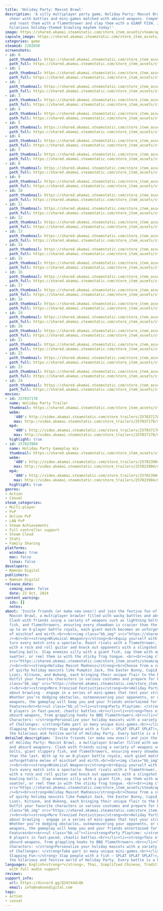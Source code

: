 ```yaml
---
title: 'Holiday Party: Mascot Brawl'
description: 'A silly multiplayer party game, Holiday Party: Mascot Brawl brings festive
  cheer with battles and mini-games matched with absurd weapons. Compete against friends
  and roast them with a flamethrower and slap them with a GIANT FISH. Jump into this
  hilarious holiday-themed brawling mayhem today!'
image: https://shared.akamai.steamstatic.com/store_item_assets/steam/apps/2282650/header.jpg?t=1729920957
capsule_image: https://shared.akamai.steamstatic.com/store_item_assets/steam/apps/2282650/5c5f229f6a4f051fcefa1dbfc032f969dd8f18c9/capsule_231x87.jpg?t=1729920957
categories: game
steamid: 2282650
screenshots:
- id: 0
  path_thumbnail: https://shared.akamai.steamstatic.com/store_item_assets/steam/apps/2282650/ss_aa37169882bebc7a953a38144a82212101cb39c8.600x338.jpg?t=1729920957
  path_full: https://shared.akamai.steamstatic.com/store_item_assets/steam/apps/2282650/ss_aa37169882bebc7a953a38144a82212101cb39c8.1920x1080.jpg?t=1729920957
- id: 1
  path_thumbnail: https://shared.akamai.steamstatic.com/store_item_assets/steam/apps/2282650/ss_fbd0f881f0c1906f43cb36d0dc294745aca006e9.600x338.jpg?t=1729920957
  path_full: https://shared.akamai.steamstatic.com/store_item_assets/steam/apps/2282650/ss_fbd0f881f0c1906f43cb36d0dc294745aca006e9.1920x1080.jpg?t=1729920957
- id: 2
  path_thumbnail: https://shared.akamai.steamstatic.com/store_item_assets/steam/apps/2282650/ss_9dc2063f825c4fd50ad117f77c3821f42c6e635a.600x338.jpg?t=1729920957
  path_full: https://shared.akamai.steamstatic.com/store_item_assets/steam/apps/2282650/ss_9dc2063f825c4fd50ad117f77c3821f42c6e635a.1920x1080.jpg?t=1729920957
- id: 3
  path_thumbnail: https://shared.akamai.steamstatic.com/store_item_assets/steam/apps/2282650/ss_c1f892d530975b68e2a012e01954dc77ec8bb4fa.600x338.jpg?t=1729920957
  path_full: https://shared.akamai.steamstatic.com/store_item_assets/steam/apps/2282650/ss_c1f892d530975b68e2a012e01954dc77ec8bb4fa.1920x1080.jpg?t=1729920957
- id: 4
  path_thumbnail: https://shared.akamai.steamstatic.com/store_item_assets/steam/apps/2282650/ss_3eaa2297efb3035850257baf6923018e0373e8b4.600x338.jpg?t=1729920957
  path_full: https://shared.akamai.steamstatic.com/store_item_assets/steam/apps/2282650/ss_3eaa2297efb3035850257baf6923018e0373e8b4.1920x1080.jpg?t=1729920957
- id: 5
  path_thumbnail: https://shared.akamai.steamstatic.com/store_item_assets/steam/apps/2282650/ss_1565f81378a6d3e1027d74af23a6e8279758f26b.600x338.jpg?t=1729920957
  path_full: https://shared.akamai.steamstatic.com/store_item_assets/steam/apps/2282650/ss_1565f81378a6d3e1027d74af23a6e8279758f26b.1920x1080.jpg?t=1729920957
- id: 6
  path_thumbnail: https://shared.akamai.steamstatic.com/store_item_assets/steam/apps/2282650/ss_1ed1a8ec2c3c335f8916af700149f1c4bca45291.600x338.jpg?t=1729920957
  path_full: https://shared.akamai.steamstatic.com/store_item_assets/steam/apps/2282650/ss_1ed1a8ec2c3c335f8916af700149f1c4bca45291.1920x1080.jpg?t=1729920957
- id: 7
  path_thumbnail: https://shared.akamai.steamstatic.com/store_item_assets/steam/apps/2282650/ss_e4115f4e892f1d3d06f557f53d0728efd2e08f97.600x338.jpg?t=1729920957
  path_full: https://shared.akamai.steamstatic.com/store_item_assets/steam/apps/2282650/ss_e4115f4e892f1d3d06f557f53d0728efd2e08f97.1920x1080.jpg?t=1729920957
- id: 8
  path_thumbnail: https://shared.akamai.steamstatic.com/store_item_assets/steam/apps/2282650/ss_9b986f48893d57a07769c36964981f876d3cb3ee.600x338.jpg?t=1729920957
  path_full: https://shared.akamai.steamstatic.com/store_item_assets/steam/apps/2282650/ss_9b986f48893d57a07769c36964981f876d3cb3ee.1920x1080.jpg?t=1729920957
- id: 9
  path_thumbnail: https://shared.akamai.steamstatic.com/store_item_assets/steam/apps/2282650/ss_058c87c30525a2a5ba5d4d8f4618e6eec63be7ad.600x338.jpg?t=1729920957
  path_full: https://shared.akamai.steamstatic.com/store_item_assets/steam/apps/2282650/ss_058c87c30525a2a5ba5d4d8f4618e6eec63be7ad.1920x1080.jpg?t=1729920957
- id: 10
  path_thumbnail: https://shared.akamai.steamstatic.com/store_item_assets/steam/apps/2282650/ss_e907b1e89c8d3158898e42aa4803d9a9e2fc1eb5.600x338.jpg?t=1729920957
  path_full: https://shared.akamai.steamstatic.com/store_item_assets/steam/apps/2282650/ss_e907b1e89c8d3158898e42aa4803d9a9e2fc1eb5.1920x1080.jpg?t=1729920957
- id: 11
  path_thumbnail: https://shared.akamai.steamstatic.com/store_item_assets/steam/apps/2282650/ss_a4d3f7dfc47e70576a838c28937fa23cc332dd53.600x338.jpg?t=1729920957
  path_full: https://shared.akamai.steamstatic.com/store_item_assets/steam/apps/2282650/ss_a4d3f7dfc47e70576a838c28937fa23cc332dd53.1920x1080.jpg?t=1729920957
- id: 12
  path_thumbnail: https://shared.akamai.steamstatic.com/store_item_assets/steam/apps/2282650/ss_44c1dc45e1b7020950a43a656e22da92b2edfa3b.600x338.jpg?t=1729920957
  path_full: https://shared.akamai.steamstatic.com/store_item_assets/steam/apps/2282650/ss_44c1dc45e1b7020950a43a656e22da92b2edfa3b.1920x1080.jpg?t=1729920957
- id: 13
  path_thumbnail: https://shared.akamai.steamstatic.com/store_item_assets/steam/apps/2282650/ss_d3d90c60eb9b9d53c557f04aba9305aeb6d2a8b6.600x338.jpg?t=1729920957
  path_full: https://shared.akamai.steamstatic.com/store_item_assets/steam/apps/2282650/ss_d3d90c60eb9b9d53c557f04aba9305aeb6d2a8b6.1920x1080.jpg?t=1729920957
- id: 14
  path_thumbnail: https://shared.akamai.steamstatic.com/store_item_assets/steam/apps/2282650/ss_49bb6ebe1a9c863ba3ca8fe72b4698a8b3728e13.600x338.jpg?t=1729920957
  path_full: https://shared.akamai.steamstatic.com/store_item_assets/steam/apps/2282650/ss_49bb6ebe1a9c863ba3ca8fe72b4698a8b3728e13.1920x1080.jpg?t=1729920957
- id: 15
  path_thumbnail: https://shared.akamai.steamstatic.com/store_item_assets/steam/apps/2282650/ss_ec55802ef0991d1906e0550a5e40de7d616f7181.600x338.jpg?t=1729920957
  path_full: https://shared.akamai.steamstatic.com/store_item_assets/steam/apps/2282650/ss_ec55802ef0991d1906e0550a5e40de7d616f7181.1920x1080.jpg?t=1729920957
- id: 16
  path_thumbnail: https://shared.akamai.steamstatic.com/store_item_assets/steam/apps/2282650/ss_2a09dee64fc298e7baee97fd509a1430bcf9a65e.600x338.jpg?t=1729920957
  path_full: https://shared.akamai.steamstatic.com/store_item_assets/steam/apps/2282650/ss_2a09dee64fc298e7baee97fd509a1430bcf9a65e.1920x1080.jpg?t=1729920957
- id: 17
  path_thumbnail: https://shared.akamai.steamstatic.com/store_item_assets/steam/apps/2282650/ss_8c8b59a4ba41de5c14ae9f3aef3d5eb9d4d60a6d.600x338.jpg?t=1729920957
  path_full: https://shared.akamai.steamstatic.com/store_item_assets/steam/apps/2282650/ss_8c8b59a4ba41de5c14ae9f3aef3d5eb9d4d60a6d.1920x1080.jpg?t=1729920957
- id: 18
  path_thumbnail: https://shared.akamai.steamstatic.com/store_item_assets/steam/apps/2282650/ss_642afb5356e44d0be104a67e46ba4bc5cc082395.600x338.jpg?t=1729920957
  path_full: https://shared.akamai.steamstatic.com/store_item_assets/steam/apps/2282650/ss_642afb5356e44d0be104a67e46ba4bc5cc082395.1920x1080.jpg?t=1729920957
- id: 19
  path_thumbnail: https://shared.akamai.steamstatic.com/store_item_assets/steam/apps/2282650/ss_e19ab3cd049139b0a619783ca78fe7d8140b8a7e.600x338.jpg?t=1729920957
  path_full: https://shared.akamai.steamstatic.com/store_item_assets/steam/apps/2282650/ss_e19ab3cd049139b0a619783ca78fe7d8140b8a7e.1920x1080.jpg?t=1729920957
- id: 20
  path_thumbnail: https://shared.akamai.steamstatic.com/store_item_assets/steam/apps/2282650/ss_1de464c50e439456fcf3e022c5a4d1ee0507536b.600x338.jpg?t=1729920957
  path_full: https://shared.akamai.steamstatic.com/store_item_assets/steam/apps/2282650/ss_1de464c50e439456fcf3e022c5a4d1ee0507536b.1920x1080.jpg?t=1729920957
- id: 21
  path_thumbnail: https://shared.akamai.steamstatic.com/store_item_assets/steam/apps/2282650/ss_dc82ca6638a2d55d0ae840289cd37e71a35dbd76.600x338.jpg?t=1729920957
  path_full: https://shared.akamai.steamstatic.com/store_item_assets/steam/apps/2282650/ss_dc82ca6638a2d55d0ae840289cd37e71a35dbd76.1920x1080.jpg?t=1729920957
- id: 22
  path_thumbnail: https://shared.akamai.steamstatic.com/store_item_assets/steam/apps/2282650/ss_c6160a9b7f7f871b56f60cce51faeb5977078988.600x338.jpg?t=1729920957
  path_full: https://shared.akamai.steamstatic.com/store_item_assets/steam/apps/2282650/ss_c6160a9b7f7f871b56f60cce51faeb5977078988.1920x1080.jpg?t=1729920957
- id: 23
  path_thumbnail: https://shared.akamai.steamstatic.com/store_item_assets/steam/apps/2282650/ss_825dba175f7599a280fb388828b720dae9d5fd70.600x338.jpg?t=1729920957
  path_full: https://shared.akamai.steamstatic.com/store_item_assets/steam/apps/2282650/ss_825dba175f7599a280fb388828b720dae9d5fd70.1920x1080.jpg?t=1729920957
- id: 24
  path_thumbnail: https://shared.akamai.steamstatic.com/store_item_assets/steam/apps/2282650/ss_68e8c2066b12c2d13a3008b9ade062616cd5cb08.600x338.jpg?t=1729920957
  path_full: https://shared.akamai.steamstatic.com/store_item_assets/steam/apps/2282650/ss_68e8c2066b12c2d13a3008b9ade062616cd5cb08.1920x1080.jpg?t=1729920957
movies:
- id: 257037178
  name: Holiday Party Trailer
  thumbnail: https://shared.akamai.steamstatic.com/store_item_assets/steam/apps/257037178/movie.293x165.jpg?t=1720716244
  webm:
    '480': http://video.akamai.steamstatic.com/store_trailers/257037178/movie480_vp9.webm?t=1720716244
    max: http://video.akamai.steamstatic.com/store_trailers/257037178/movie_max_vp9.webm?t=1720716244
  mp4:
    '480': http://video.akamai.steamstatic.com/store_trailers/257037178/movie480.mp4?t=1720716244
    max: http://video.akamai.steamstatic.com/store_trailers/257037178/movie_max.mp4?t=1720716244
  highlight: true
- id: 257023904
  name: Holiday Party Gameplay mix
  thumbnail: https://shared.akamai.steamstatic.com/store_item_assets/steam/apps/257023904/9c2037449c21f4d34a659b5934a39a755450bee2/movie_600x337.jpg?t=1729920950
  webm:
    '480': http://video.akamai.steamstatic.com/store_trailers/257023904/movie480_vp9.webm?t=1729920950
    max: http://video.akamai.steamstatic.com/store_trailers/257023904/movie_max_vp9.webm?t=1729920950
  mp4:
    '480': http://video.akamai.steamstatic.com/store_trailers/257023904/movie480.mp4?t=1729920950
    max: http://video.akamai.steamstatic.com/store_trailers/257023904/movie_max.mp4?t=1729920950
  highlight: true
genres:
- Action
- Casual
steam_categories:
- Multi-player
- PvP
- Online PvP
- LAN PvP
- Steam Achievements
- Full controller support
- Steam Cloud
- Stats
- Family Sharing
platforms:
  windows: true
  mac: false
  linux: false
developers:
- Namson Digital
publishers:
- Namson Digital
release_date:
  coming_soon: false
  date: 22 Oct, 2024
content_warning:
  ids: []
  notes:
about: 'Invite friends (or make new ones!) and join the festive fun of Holiday Party:
  Mascot Brawl, a multiplayer brawler filled with wacky battles and absurd weaponry.
  Clash with friends using a variety of weapons such as lightning bolts, giant slippery
  fish, and flamethrowers, ensuring every showdown is crazier than the last. With
  up to an 8-player battle royale, each giant match becomes an unforgettable melee
  of mischief and mirth.<br><br><img class="bb_img" src="https://shared.akamai.steamstatic.com/store_item_assets/steam/apps/2282650/extras/AnimatedGIF_01.gif?t=1729920957"
  /><br><br><strong>Whimsical Weaponry</strong><br>Equip yourself with weapons that
  turn every match into a spectacle. Roast rivals with a flamethrower, shred the competition
  with a rock and roll guitar and knock out opponents with a slingshot that shoots
  bowling balls. Slap enemies silly with a giant fish, zap them with an electric fly
  swatter, or reel them in with the sticky frog tongue. <br><br><img class="bb_img"
  src="https://shared.akamai.steamstatic.com/store_item_assets/steam/apps/2282650/extras/AnimatedGIF_02.gif?t=1729920957"
  /><br><br><strong>Holiday Mascot Madness</strong><br>Choose from a colorful cast
  of quirky holiday mascots like Pumpkin Jack, the Easter Bunny, Cupid, Nian (Chinese
  Lion), Kitsune, and Wukong, each bringing their unique flair to the battlefield.
  Outfit your favorite characters in various costumes and prepare for battle.<br><br><img
  class="bb_img" src="https://shared.akamai.steamstatic.com/store_item_assets/steam/apps/2282650/extras/AnimatedGIF_03.gif?t=1729920957"
  /><br><br><strong>More Frenzied Festivities</strong><br>Holiday Party isn’t just
  about brawling - engage in a series of mini-games that test your strategy and skill.
  Whether you’re dodging obstacles, outmaneuvering your opponents, or using wacky
  weapons, the gameplay will keep you and your friends entertained for hours.<br><br>Key
  Features<br><br><ul class="bb_ul"><li><strong>Party Playtime: </strong>Join up to
  8 players in fast-paced, chaotic battles.<br></li><li><strong>Tons of Weapons: </strong>Wield
  absurd weapons, from grappling hooks to BBQ flamethrowers.<br></li><li><strong>Customizable
  Characters: </strong>Personalize your holiday mascots with a variety of outfits.<br></li><li><strong>Variety
  of Challenges: </strong>Take part in many unique mini-games.<br></li><li><strong>Fish
  Slapping Fun:</strong> Slap people with a fish – SPLAT SPLAT SPLAT!</li></ul><br>Jump
  the hilarious and festive world of Holiday Party. Every battle is a holiday celebration!'
detailed_description: 'Invite friends (or make new ones!) and join the festive fun
  of Holiday Party: Mascot Brawl, a multiplayer brawler filled with wacky battles
  and absurd weaponry. Clash with friends using a variety of weapons such as lightning
  bolts, giant slippery fish, and flamethrowers, ensuring every showdown is crazier
  than the last. With up to an 8-player battle royale, each giant match becomes an
  unforgettable melee of mischief and mirth.<br><br><img class="bb_img" src="https://shared.akamai.steamstatic.com/store_item_assets/steam/apps/2282650/extras/AnimatedGIF_01.gif?t=1729920957"
  /><br><br><strong>Whimsical Weaponry</strong><br>Equip yourself with weapons that
  turn every match into a spectacle. Roast rivals with a flamethrower, shred the competition
  with a rock and roll guitar and knock out opponents with a slingshot that shoots
  bowling balls. Slap enemies silly with a giant fish, zap them with an electric fly
  swatter, or reel them in with the sticky frog tongue. <br><br><img class="bb_img"
  src="https://shared.akamai.steamstatic.com/store_item_assets/steam/apps/2282650/extras/AnimatedGIF_02.gif?t=1729920957"
  /><br><br><strong>Holiday Mascot Madness</strong><br>Choose from a colorful cast
  of quirky holiday mascots like Pumpkin Jack, the Easter Bunny, Cupid, Nian (Chinese
  Lion), Kitsune, and Wukong, each bringing their unique flair to the battlefield.
  Outfit your favorite characters in various costumes and prepare for battle.<br><br><img
  class="bb_img" src="https://shared.akamai.steamstatic.com/store_item_assets/steam/apps/2282650/extras/AnimatedGIF_03.gif?t=1729920957"
  /><br><br><strong>More Frenzied Festivities</strong><br>Holiday Party isn’t just
  about brawling - engage in a series of mini-games that test your strategy and skill.
  Whether you’re dodging obstacles, outmaneuvering your opponents, or using wacky
  weapons, the gameplay will keep you and your friends entertained for hours.<br><br>Key
  Features<br><br><ul class="bb_ul"><li><strong>Party Playtime: </strong>Join up to
  8 players in fast-paced, chaotic battles.<br></li><li><strong>Tons of Weapons: </strong>Wield
  absurd weapons, from grappling hooks to BBQ flamethrowers.<br></li><li><strong>Customizable
  Characters: </strong>Personalize your holiday mascots with a variety of outfits.<br></li><li><strong>Variety
  of Challenges: </strong>Take part in many unique mini-games.<br></li><li><strong>Fish
  Slapping Fun:</strong> Slap people with a fish – SPLAT SPLAT SPLAT!</li></ul><br>Jump
  the hilarious and festive world of Holiday Party. Every battle is a holiday celebration!'
languages: English<strong>*</strong>, Thai, Simplified Chinese, Traditional Chinese<br><strong>*</strong>languages
  with full audio support
reviews:
support_info:
  url: https://discord.gg/Q24tX4dcQb
  email: info@namsondigital.com
tags:
- action
- casual
---
```



